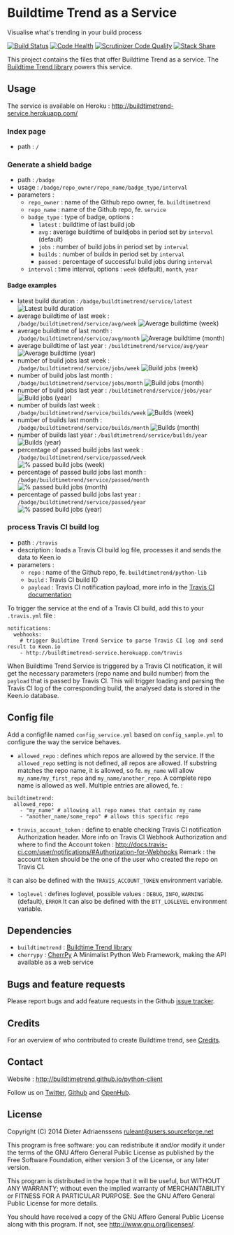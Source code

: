 Buildtime Trend as a Service
============================

Visualise what's trending in your build process

[![Build Status](https://travis-ci.org/buildtimetrend/service.svg?branch=master)](https://travis-ci.org/buildtimetrend/service)
[![Code Health](https://landscape.io/github/buildtimetrend/service/master/landscape.svg)](https://landscape.io/github/buildtimetrend/service/master)
[![Scrutinizer Code Quality](https://scrutinizer-ci.com/g/buildtimetrend/service/badges/quality-score.png?b=master)](https://scrutinizer-ci.com/g/buildtimetrend/service/?branch=master)
[![Stack Share](http://img.shields.io/badge/tech-stack-0690fa.svg)](http://stackshare.io/ruleant/buildtime-trend)

This project contains the files that offer Buildtime Trend as a service. The [Buildtime Trend library](https://github.com/buildtimetrend/python-lib) powers this service.

Usage
-----

The service is available on Heroku : http://buildtimetrend-service.herokuapp.com/

### Index page
- path : `/`

### Generate a shield badge
- path : `/badge`
- usage : `/badge/repo_owner/repo_name/badge_type/interval`
- parameters :
  - `repo_owner` : name of the Github repo owner, fe. `buildtimetrend`
  - `repo_name` : name of the Github repo, fe. `service`
  - `badge_type` : type of badge, options :
    - `latest` : buildtime of last build job
    - `avg` : average buildtime of buildjobs in period set by `interval` (default)
    - `jobs` : number of build jobs in period set by `interval`
    - `builds` : number of builds in period set by `interval`
    - `passed` : percentage of successful build jobs during `interval`
  - `interval` : time interval, options : `week` (default), `month`, `year` 

#### Badge examples
- latest build duration : `/badge/buildtimetrend/service/latest` ![Latest build duration](https://buildtimetrend-service.herokuapp.com/badge/buildtimetrend/service/latest)
- average buildtime of last week : `/badge/buildtimetrend/service/avg/week` ![Average buildtime (week)](https://buildtimetrend-service.herokuapp.com/badge/buildtimetrend/service/avg/week)
- average buildtime of last month : `/badge/buildtimetrend/service/avg/month` ![Average buildtime (month)](https://buildtimetrend-service.herokuapp.com/badge/buildtimetrend/service/avg/month)
- average buildtime of last year : `/buildtimetrend/service/avg/year` ![Average buildtime (year)](https://buildtimetrend-service.herokuapp.com/badge/buildtimetrend/service/avg/year)
- number of build jobs last week : `/badge/buildtimetrend/service/jobs/week` ![Build jobs (week)](https://buildtimetrend-service.herokuapp.com/badge/buildtimetrend/service/jobs/week)
- number of build jobs last month : `/badge/buildtimetrend/service/jobs/month` ![Build jobs (month)](https://buildtimetrend-service.herokuapp.com/badge/buildtimetrend/service/jobs/month)
- number of build jobs last year : `/buildtimetrend/service/jobs/year` ![Build jobs (year)](https://buildtimetrend-service.herokuapp.com/badge/buildtimetrend/service/jobs/year)
- number of builds last week : `/badge/buildtimetrend/service/builds/week` ![Builds (week)](https://buildtimetrend-service.herokuapp.com/badge/buildtimetrend/service/builds/week)
- number of builds last month : `/badge/buildtimetrend/service/builds/month` ![Builds (month)](https://buildtimetrend-service.herokuapp.com/badge/buildtimetrend/service/builds/month)
- number of builds last year : `/buildtimetrend/service/builds/year` ![Builds (year)](https://buildtimetrend-service.herokuapp.com/badge/buildtimetrend/service/builds/year)
- percentage of passed build jobs last week : `/badge/buildtimetrend/service/passed/week` ![% passed build jobs (week)](https://buildtimetrend-service.herokuapp.com/badge/buildtimetrend/service/passed/week)
- percentage of passed build jobs last month : `/badge/buildtimetrend/service/passed/month` ![% passed build jobs (month)](https://buildtimetrend-service.herokuapp.com/badge/buildtimetrend/service/passed/month)
- percentage of passed build jobs last year : `/badge/buildtimetrend/service/passed/year` ![% passed build jobs (year)](https://buildtimetrend-service.herokuapp.com/badge/buildtimetrend/service/passed/year)

### process Travis CI build log

- path : `/travis`
- description : loads a Travis CI build log file, processes it and sends the data to Keen.io
- parameters :
  - `repo` : name of the Github repo, fe. `buildtimetrend/python-lib`
  - `build` : Travis CI build ID
  - `payload` : Travis CI notification payload, more info in the [Travis CI documentation](http://docs.travis-ci.com/user/notifications/#Webhook-notification)

To trigger the service at the end of a Travis CI build, add this to your `.travis.yml` file :

    notifications:
      webhooks:
        # trigger Buildtime Trend Service to parse Travis CI log and send result to Keen.io
        - http://buildtimetrend-service.herokuapp.com/travis

When Buildtime Trend Service is triggered by a Travis CI notification, it will get the necessary parameters (repo name and build number) from the `payload` that is passed by Travis CI. This will trigger loading and parsing the Travis CI log of the corresponding build, the analysed data is stored in the Keen.io database.

Config file
-----------

Add a configfile named `config_service.yml` based on `config_sample.yml` to configure the way the service behaves.

- `allowed_repo` : defines which repos are allowed by the service. If the `allowed_repo` setting is not defined, all repos are allowed. If substring matches the repo name, it is allowed, so fe. `my_name` will allow `my_name/my_first_repo` and `my_name/another_repo`. A complete repo name is allowed as well.
Multiple entries are allowed, fe. :

```
buildtimetrend:
  allowed_repo:
    - "my_name" # allowing all repo names that contain my_name
    - "another_name/some_repo" # allows this specific repo
```

- `travis_account_token` : define to enable checking Travis CI notification Authorization header. More info on Travis CI Webhook Authorization and where to find the Account token : http://docs.travis-ci.com/user/notifications/#Authorization-for-Webhooks
Remark : the account token should be the one of the user who created the repo on Travis CI.

It can also be defined with the `TRAVIS_ACCOUNT_TOKEN` environment variable.

- `loglevel` : defines loglevel, possible values : `DEBUG`, `INFO`, `WARNING` (default), `ERROR`
It can also be defined with the `BTT_LOGLEVEL` environment variable.

Dependencies
------------

- `buildtimetrend` : [Buildtime Trend library](https://github.com/buildtimetrend/python-lib)
- `cherrypy` : [CherrPy](http://www.cherrypy.org/) A Minimalist Python Web Framework, making the API available as a web service

Bugs and feature requests
-------------------------

Please report bugs and add feature requests in the Github [issue tracker](https://github.com/buildtimetrend/python-lib/issues).


Credits
-------

For an overview of who contributed to create Buildtime trend, see [Credits](https://github.com/buildtimetrend/python-lib/wiki/Credits).

Contact
-------

Website : http://buildtimetrend.github.io/python-client

Follow us on [Twitter](https://twitter.com/buildtime_trend), [Github](https://github.com/ruleant/buildtime-trend) and [OpenHub](https://www.openhub.net/p/buildtime-trend).


License
-------

Copyright (C) 2014 Dieter Adriaenssens <ruleant@users.sourceforge.net>

This program is free software: you can redistribute it and/or modify
it under the terms of the GNU Affero General Public License as published by
the Free Software Foundation, either version 3 of the License, or
any later version.

This program is distributed in the hope that it will be useful,
but WITHOUT ANY WARRANTY; without even the implied warranty of
MERCHANTABILITY or FITNESS FOR A PARTICULAR PURPOSE.  See the
GNU Affero General Public License for more details.

You should have received a copy of the GNU Affero General Public License
along with this program.  If not, see <http://www.gnu.org/licenses/>.
